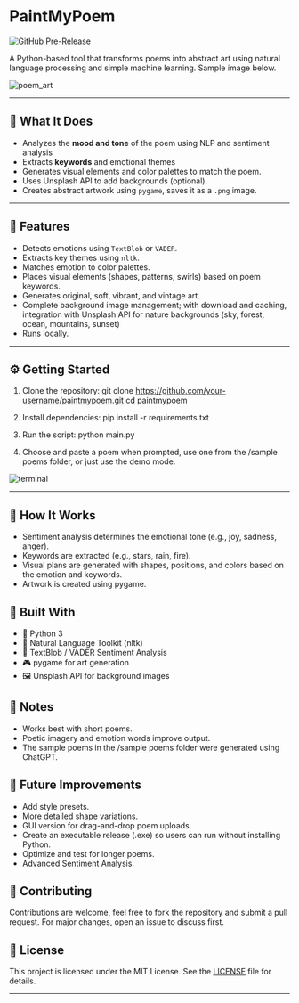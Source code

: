 # PaintMyPoem

[![GitHub Pre-Release](https://img.shields.io/github/v/release/kayvour/PaintMyPoem?include_prereleases&sort=semver&label=latest)](https://github.com/kayvour/PaintMyPoem/releases)

A Python-based tool that transforms poems into abstract art using natural language processing and simple machine learning. Sample image below.

![poem_art](https://github.com/user-attachments/assets/60fdc8a4-0eb6-441e-894c-03a7712a3f51)

---

## 📝 What It Does
- Analyzes the **mood and tone** of the poem using NLP and sentiment analysis
- Extracts **keywords** and emotional themes
- Generates visual elements and color palettes to match the poem.
- Uses Unsplash API to add backgrounds (optional).
- Creates abstract artwork using `pygame`, saves it as a `.png` image.

---

## 🚀 Features
- Detects emotions using `TextBlob` or `VADER`.
- Extracts key themes using `nltk`.
- Matches emotion to color palettes.
- Places visual elements (shapes, patterns, swirls) based on poem keywords.
- Generates original, soft, vibrant, and vintage art.
- Complete background image management; with download and caching, integration with Unsplash API for nature backgrounds (sky, forest, ocean, mountains, sunset)
- Runs locally.

---

## ⚙️ Getting Started
1. Clone the repository:
git clone https://github.com/your-username/paintmypoem.git
cd paintmypoem

2. Install dependencies:
pip install -r requirements.txt

3. Run the script:
python main.py

4. Choose and paste a poem when prompted, use one from the /sample poems folder, or just use the demo mode.

 ![terminal](https://github.com/user-attachments/assets/eeeff672-d7dc-4f21-953c-89e6fad80f7c)
 
 ---

## 🧠 How It Works
- Sentiment analysis determines the emotional tone (e.g., joy, sadness, anger).
- Keywords are extracted (e.g., stars, rain, fire).
- Visual plans are generated with shapes, positions, and colors based on the emotion and keywords.
- Artwork is created using pygame.

## 🧰 Built With
- 🐍 Python 3
- 🧠 Natural Language Toolkit (nltk)
- 💬 TextBlob / VADER Sentiment Analysis
- 🎮 pygame for art generation
- 🖼️ Unsplash API for background images

## 📌 Notes
- Works best with short poems.
- Poetic imagery and emotion words improve output.
- The sample poems in the /sample poems folder were generated using ChatGPT.

## 🔮 Future Improvements
- Add style presets.
- More detailed shape variations.
- GUI version for drag-and-drop poem uploads.
- Create an executable release (.exe) so users can run without installing Python.
- Optimize and test for longer poems.
- Advanced Sentiment Analysis.

## 🤝 Contributing
Contributions are welcome, feel free to fork the repository and submit a pull request. For major changes, open an issue to discuss first.

## 📄 License
This project is licensed under the MIT License. See the [LICENSE](LICENSE) file for details.

---
